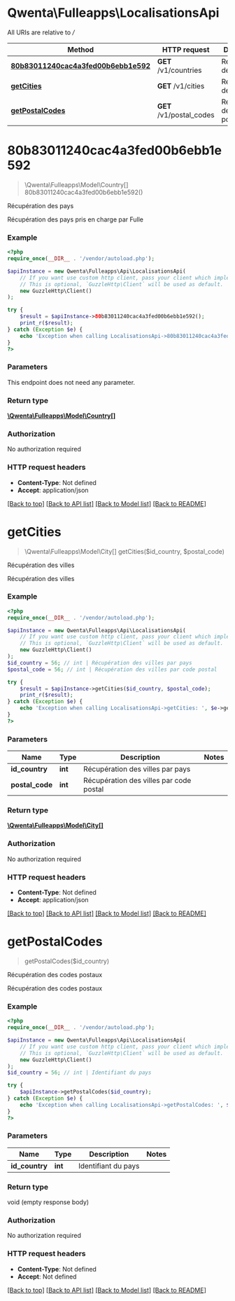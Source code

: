 # Qwenta\Fulleapps\LocalisationsApi

All URIs are relative to */*

Method | HTTP request | Description
------------- | ------------- | -------------
[**80b83011240cac4a3fed00b6ebb1e592**](LocalisationsApi.md#80b83011240cac4a3fed00b6ebb1e592) | **GET** /v1/countries | Récupération des pays
[**getCities**](LocalisationsApi.md#getcities) | **GET** /v1/cities | Récupération des villes
[**getPostalCodes**](LocalisationsApi.md#getpostalcodes) | **GET** /v1/postal_codes | Récupération des codes postaux

# **80b83011240cac4a3fed00b6ebb1e592**
> \Qwenta\Fulleapps\Model\Country[] 80b83011240cac4a3fed00b6ebb1e592()

Récupération des pays

Récupération des pays pris en charge par Fulle

### Example
```php
<?php
require_once(__DIR__ . '/vendor/autoload.php');

$apiInstance = new Qwenta\Fulleapps\Api\LocalisationsApi(
    // If you want use custom http client, pass your client which implements `GuzzleHttp\ClientInterface`.
    // This is optional, `GuzzleHttp\Client` will be used as default.
    new GuzzleHttp\Client()
);

try {
    $result = $apiInstance->80b83011240cac4a3fed00b6ebb1e592();
    print_r($result);
} catch (Exception $e) {
    echo 'Exception when calling LocalisationsApi->80b83011240cac4a3fed00b6ebb1e592: ', $e->getMessage(), PHP_EOL;
}
?>
```

### Parameters
This endpoint does not need any parameter.

### Return type

[**\Qwenta\Fulleapps\Model\Country[]**](../Model/Country.md)

### Authorization

No authorization required

### HTTP request headers

 - **Content-Type**: Not defined
 - **Accept**: application/json

[[Back to top]](#) [[Back to API list]](../../README.md#documentation-for-api-endpoints) [[Back to Model list]](../../README.md#documentation-for-models) [[Back to README]](../../README.md)

# **getCities**
> \Qwenta\Fulleapps\Model\City[] getCities($id_country, $postal_code)

Récupération des villes

Récupération des villes

### Example
```php
<?php
require_once(__DIR__ . '/vendor/autoload.php');

$apiInstance = new Qwenta\Fulleapps\Api\LocalisationsApi(
    // If you want use custom http client, pass your client which implements `GuzzleHttp\ClientInterface`.
    // This is optional, `GuzzleHttp\Client` will be used as default.
    new GuzzleHttp\Client()
);
$id_country = 56; // int | Récupération des villes par pays
$postal_code = 56; // int | Récupération des villes par code postal

try {
    $result = $apiInstance->getCities($id_country, $postal_code);
    print_r($result);
} catch (Exception $e) {
    echo 'Exception when calling LocalisationsApi->getCities: ', $e->getMessage(), PHP_EOL;
}
?>
```

### Parameters

Name | Type | Description  | Notes
------------- | ------------- | ------------- | -------------
 **id_country** | **int**| Récupération des villes par pays |
 **postal_code** | **int**| Récupération des villes par code postal |

### Return type

[**\Qwenta\Fulleapps\Model\City[]**](../Model/City.md)

### Authorization

No authorization required

### HTTP request headers

 - **Content-Type**: Not defined
 - **Accept**: application/json

[[Back to top]](#) [[Back to API list]](../../README.md#documentation-for-api-endpoints) [[Back to Model list]](../../README.md#documentation-for-models) [[Back to README]](../../README.md)

# **getPostalCodes**
> getPostalCodes($id_country)

Récupération des codes postaux

Récupération des codes postaux

### Example
```php
<?php
require_once(__DIR__ . '/vendor/autoload.php');

$apiInstance = new Qwenta\Fulleapps\Api\LocalisationsApi(
    // If you want use custom http client, pass your client which implements `GuzzleHttp\ClientInterface`.
    // This is optional, `GuzzleHttp\Client` will be used as default.
    new GuzzleHttp\Client()
);
$id_country = 56; // int | Identifiant du pays

try {
    $apiInstance->getPostalCodes($id_country);
} catch (Exception $e) {
    echo 'Exception when calling LocalisationsApi->getPostalCodes: ', $e->getMessage(), PHP_EOL;
}
?>
```

### Parameters

Name | Type | Description  | Notes
------------- | ------------- | ------------- | -------------
 **id_country** | **int**| Identifiant du pays |

### Return type

void (empty response body)

### Authorization

No authorization required

### HTTP request headers

 - **Content-Type**: Not defined
 - **Accept**: Not defined

[[Back to top]](#) [[Back to API list]](../../README.md#documentation-for-api-endpoints) [[Back to Model list]](../../README.md#documentation-for-models) [[Back to README]](../../README.md)

